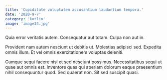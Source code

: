 ```yaml
---
title: 'Cupiditate voluptatem accusantium laudantium tempora.'
date: '2020-9-7'
category: 'kotlin'
image: 'image34.jpg'
---
```


Quia error veritatis autem. Consequatur aut totam. Culpa non aut in.
 Provident nam autem nesciunt ut debitis ut. Molestias adipisci sed. Expedita omnis illum. Et vel omnis exercitationem voluptas deleniti.
 Cumque sequi facere nisi et sed nesciunt possimus. Necessitatibus sequi ut quae aut omnis est. Inventore quas qui aperiam dolorum eaque praesentium nihil consequuntur quod. Sed quaerat non. Sit sed suscipit quasi.
